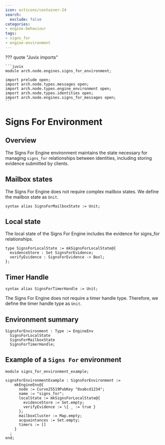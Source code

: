 ```yaml
---
icon: octicons/container-24
search:
  exclude: false
categories:
- engine-behaviour
tags:
- signs_for
- engine-environment
---
```


??? quote "Juvix imports"

    ```juvix
    module arch.node.engines.signs_for_environment;

    import prelude open;
    import arch.node.types.messages open;
    import arch.node.types.engine_environment open;
    import arch.node.types.identities open;
    import arch.node.engines.signs_for_messages open;
    ```

# Signs For Environment

## Overview

The Signs For Engine environment maintains the state necessary for managing `signs_for` relationships between identities, including storing evidence submitted by clients.

## Mailbox states

The Signs For Engine does not require complex mailbox states. We define the mailbox state as `Unit`.

```juvix
syntax alias SignsForMailboxState := Unit;
```

## Local state

The local state of the Signs For Engine includes the evidence for signs_for relationships.

```juvix
type SignsForLocalState := mkSignsForLocalState@{
  evidenceStore : Set SignsForEvidence;
  verifyEvidence : SignsForEvidence -> Bool;
};
```

## Timer Handle

```juvix
syntax alias SignsForTimerHandle := Unit;
```

The Signs For Engine does not require a timer handle type. Therefore, we define the timer handle type as `Unit`.

## Environment summary

```juvix
SignsForEnvironment : Type := EngineEnv
  SignsForLocalState
  SignsForMailboxState
  SignsForTimerHandle;
```

## Example of a `Signs For` environment

<!-- --8<-- [start:environment-example] -->
```juvix extract-module-statements
module signs_for_environment_example;

signsForEnvironmentExample : SignsForEnvironment :=
    mkEngineEnv@{
      node := Curve25519PubKey "0xabcd1234";
      name := "signs_for";
      localState := mkSignsForLocalState@{
        evidenceStore := Set.empty;
        verifyEvidence := \{ _ := true }
      };
      mailboxCluster := Map.empty;
      acquaintances := Set.empty;
      timers := []
    }
  ;
end;
```
<!-- --8<-- [end:environment-example] -->
